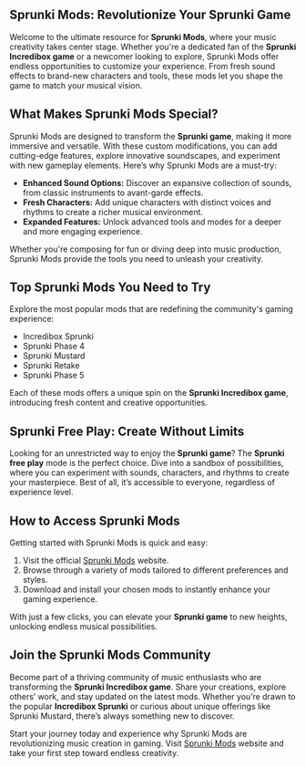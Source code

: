 <article>
        <h1>Sprunki Mods: Revolutionize Your Sprunki Game</h1>
        <p>
            Welcome to the ultimate resource for <strong>Sprunki Mods</strong>, where your music creativity takes center stage. Whether you're a dedicated fan of the <strong>Sprunki Incredibox game</strong> or a newcomer looking to explore, Sprunki Mods offer endless opportunities to customize your experience. From fresh sound effects to brand-new characters and tools, these mods let you shape the game to match your musical vision.
        </p>
        <h2>What Makes Sprunki Mods Special?</h2>
        <p>
            Sprunki Mods are designed to transform the <strong>Sprunki game</strong>, making it more immersive and versatile. With these custom modifications, you can add cutting-edge features, explore innovative soundscapes, and experiment with new gameplay elements. Here’s why Sprunki Mods are a must-try:
        </p>
        <ul>
            <li><strong>Enhanced Sound Options:</strong> Discover an expansive collection of sounds, from classic instruments to avant-garde effects.</li>
            <li><strong>Fresh Characters:</strong> Add unique characters with distinct voices and rhythms to create a richer musical environment.</li>
            <li><strong>Expanded Features:</strong> Unlock advanced tools and modes for a deeper and more engaging experience.</li>
        </ul>
        <p>
            Whether you're composing for fun or diving deep into music production, Sprunki Mods provide the tools you need to unleash your creativity.
        </p>
        <h2>Top Sprunki Mods You Need to Try</h2>
        <p>
            Explore the most popular mods that are redefining the community's gaming experience:
        </p>
        <ul>
            <li>Incredibox Sprunki</li>
            <li>Sprunki Phase 4</li>
            <li>Sprunki Mustard</li>
            <li>Sprunki Retake</li>
            <li>Sprunki Phase 5</li>
        </ul>
        <p>
            Each of these mods offers a unique spin on the <strong>Sprunki Incredibox game</strong>, introducing fresh content and creative opportunities.
        </p>
        <h2>Sprunki Free Play: Create Without Limits</h2>
        <p>
            Looking for an unrestricted way to enjoy the <strong>Sprunki game</strong>? The <strong>Sprunki free play</strong> mode is the perfect choice. Dive into a sandbox of possibilities, where you can experiment with sounds, characters, and rhythms to create your masterpiece. Best of all, it’s accessible to everyone, regardless of experience level.
        </p>
        <h2>How to Access Sprunki Mods</h2>
        <p>
            Getting started with Sprunki Mods is quick and easy:
        </p>
        <ol>
            <li>Visit the official <a href="https://sprunkimod.github.io/" target="_blank">Sprunki Mods</a> website.</li>
            <li>Browse through a variety of mods tailored to different preferences and styles.</li>
            <li>Download and install your chosen mods to instantly enhance your gaming experience.</li>
        </ol>
        <p>
            With just a few clicks, you can elevate your <strong>Sprunki game</strong> to new heights, unlocking endless musical possibilities.
        </p>
        <h2>Join the Sprunki Mods Community</h2>
        <p>
            Become part of a thriving community of music enthusiasts who are transforming the <strong>Sprunki Incredibox game</strong>. Share your creations, explore others’ work, and stay updated on the latest mods. Whether you’re drawn to the popular <strong>Incredibox Sprunki</strong> or curious about unique offerings like Sprunki Mustard, there’s always something new to discover.
        </p>
        <p>
            Start your journey today and experience why Sprunki Mods are revolutionizing music creation in gaming. Visit <a href="https://sprunkimod.github.io/" target="_blank">Sprunki Mods</a> website and take your first step toward endless creativity.
        </p>
    </article>
